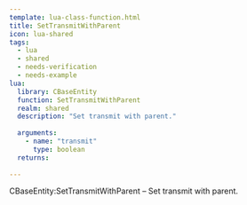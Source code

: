 ```yaml
---
template: lua-class-function.html
title: SetTransmitWithParent
icon: lua-shared
tags:
  - lua
  - shared
  - needs-verification
  - needs-example
lua:
  library: CBaseEntity
  function: SetTransmitWithParent
  realm: shared
  description: "Set transmit with parent."
  
  arguments:
    - name: "transmit"
      type: boolean
  returns:
    
---
```


<div class="lua__search__keywords">
CBaseEntity:SetTransmitWithParent &#x2013; Set transmit with parent.
</div>

